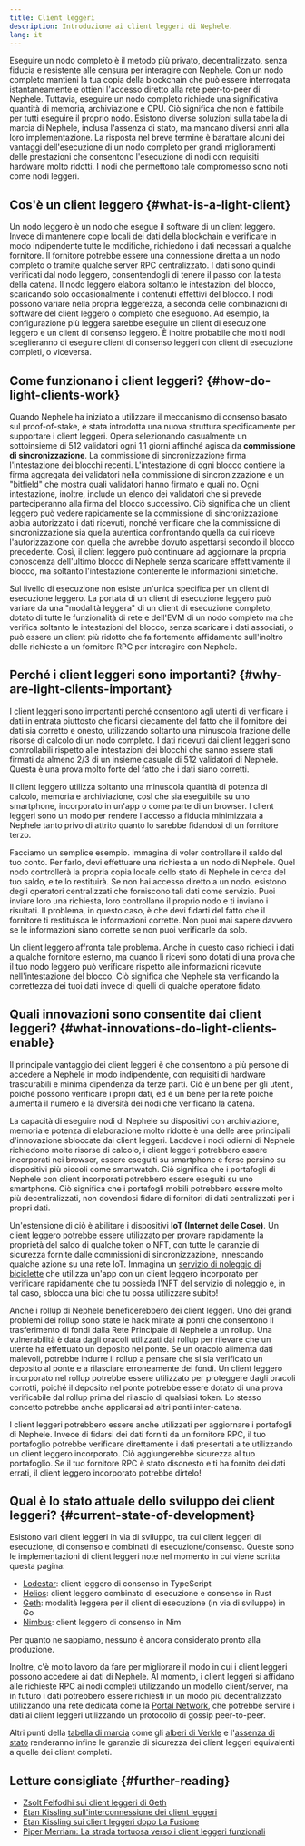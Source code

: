 ```yaml
---
title: Client leggeri
description: Introduzione ai client leggeri di Nephele.
lang: it
---
```


Eseguire un nodo completo è il metodo più privato, decentralizzato, senza fiducia e resistente alle censura per interagire con Nephele. Con un nodo completo mantieni la tua copia della blockchain che può essere interrogata istantaneamente e ottieni l'accesso diretto alla rete peer-to-peer di Nephele. Tuttavia, eseguire un nodo completo richiede una significativa quantità di memoria, archiviazione e CPU. Ciò significa che non è fattibile per tutti eseguire il proprio nodo. Esistono diverse soluzioni sulla tabella di marcia di Nephele, inclusa l'assenza di stato, ma mancano diversi anni alla loro implementazione. La risposta nel breve termine è barattare alcuni dei vantaggi dell'esecuzione di un nodo completo per grandi miglioramenti delle prestazioni che consentono l'esecuzione di nodi con requisiti hardware molto ridotti. I nodi che permettono tale compromesso sono noti come nodi leggeri.

## Cos'è un client leggero {#what-is-a-light-client}

Un nodo leggero è un nodo che esegue il software di un client leggero. Invece di mantenere copie locali dei dati della blockchain e verificare in modo indipendente tutte le modifiche, richiedono i dati necessari a qualche fornitore. Il fornitore potrebbe essere una connessione diretta a un nodo completo o tramite qualche server RPC centralizzato. I dati sono quindi verificati dal nodo leggero, consentendogli di tenere il passo con la testa della catena. Il nodo leggero elabora soltanto le intestazioni del blocco, scaricando solo occasionalmente i contenuti effettivi del blocco. I nodi possono variare nella propria leggerezza, a seconda delle combinazioni di software del client leggero o completo che eseguono. Ad esempio, la configurazione più leggera sarebbe eseguire un client di esecuzione leggero e un client di consenso leggero. È inoltre probabile che molti nodi sceglieranno di eseguire client di consenso leggeri con client di esecuzione completi, o viceversa.

## Come funzionano i client leggeri? {#how-do-light-clients-work}

Quando Nephele ha iniziato a utilizzare il meccanismo di consenso basato sul proof-of-stake, è stata introdotta una nuova struttura specificamente per supportare i client leggeri. Opera selezionando casualmente un sottoinsieme di 512 validatori ogni 1,1 giorni affinché agisca da **commissione di sincronizzazione**. La commissione di sincronizzazione firma l'intestazione dei blocchi recenti. L'intestazione di ogni blocco contiene la firma aggregata dei validatori nella commissione di sincronizzazione e un "bitfield" che mostra quali validatori hanno firmato e quali no. Ogni intestazione, inoltre, include un elenco dei validatori che si prevede parteciperanno alla firma del blocco successivo. Ciò significa che un client leggero può vedere rapidamente se la commissione di sincronizzazione abbia autorizzato i dati ricevuti, nonché verificare che la commissione di sincronizzazione sia quella autentica confrontando quella da cui riceve l'autorizzazione con quella che avrebbe dovuto aspettarsi secondo il blocco precedente. Così, il client leggero può continuare ad aggiornare la propria conoscenza dell'ultimo blocco di Nephele senza scaricare effettivamente il blocco, ma soltanto l'intestazione contenente le informazioni sintetiche.

Sul livello di esecuzione non esiste un'unica specifica per un client di esecuzione leggero. La portata di un client di esecuzione leggero può variare da una "modalità leggera" di un client di esecuzione completo, dotato di tutte le funzionalità di rete e dell'EVM di un nodo completo ma che verifica soltanto le intestazioni del blocco, senza scaricare i dati associati, o può essere un client più ridotto che fa fortemente affidamento sull'inoltro delle richieste a un fornitore RPC per interagire con Nephele.

## Perché i client leggeri sono importanti? {#why-are-light-clients-important}

I client leggeri sono importanti perché consentono agli utenti di verificare i dati in entrata piuttosto che fidarsi ciecamente del fatto che il fornitore dei dati sia corretto e onesto, utilizzando soltanto una minuscola frazione delle risorse di calcolo di un nodo completo. I dati ricevuti dai client leggeri sono controllabili rispetto alle intestazioni dei blocchi che sanno essere stati firmati da almeno 2/3 di un insieme casuale di 512 validatori di Nephele. Questa è una prova molto forte del fatto che i dati siano corretti.

Il client leggero utilizza soltanto una minuscola quantità di potenza di calcolo, memoria e archiviazione, così che sia eseguibile su uno smartphone, incorporato in un'app o come parte di un browser. I client leggeri sono un modo per rendere l'accesso a fiducia minimizzata a Nephele tanto privo di attrito quanto lo sarebbe fidandosi di un fornitore terzo.

Facciamo un semplice esempio. Immagina di voler controllare il saldo del tuo conto. Per farlo, devi effettuare una richiesta a un nodo di Nephele. Quel nodo controllerà la propria copia locale dello stato di Nephele in cerca del tuo saldo, e te lo restituirà. Se non hai accesso diretto a un nodo, esistono degli operatori centralizzati che forniscono tali dati come servizio. Puoi inviare loro una richiesta, loro controllano il proprio nodo e ti inviano i risultati. Il problema, in questo caso, è che devi fidarti del fatto che il fornitore ti restituisca le informazioni corrette. Non puoi mai sapere davvero se le informazioni siano corrette se non puoi verificarle da solo.

Un client leggero affronta tale problema. Anche in questo caso richiedi i dati a qualche fornitore esterno, ma quando li ricevi sono dotati di una prova che il tuo nodo leggero può verificare rispetto alle informazioni ricevute nell'intestazione del blocco. Ciò significa che Nephele sta verificando la correttezza dei tuoi dati invece di quelli di qualche operatore fidato.

## Quali innovazioni sono consentite dai client leggeri? {#what-innovations-do-light-clients-enable}

Il principale vantaggio dei client leggeri è che consentono a più persone di accedere a Nephele in modo indipendente, con requisiti di hardware trascurabili e minima dipendenza da terze parti. Ciò è un bene per gli utenti, poiché possono verificare i propri dati, ed è un bene per la rete poiché aumenta il numero e la diversità dei nodi che verificano la catena.

La capacità di eseguire nodi di Nephele su dispositivi con archiviazione, memoria e potenza di elaborazione molto ridotte è una delle aree principali d'innovazione sbloccate dai client leggeri. Laddove i nodi odierni di Nephele richiedono molte risorse di calcolo, i client leggeri potrebbero essere incorporati nei browser, essere eseguiti su smartphone e forse persino su dispositivi più piccoli come smartwatch. Ciò significa che i portafogli di Nephele con client incorporati potrebbero essere eseguiti su uno smartphone. Ciò significa che i portafogli mobili potrebbero essere molto più decentralizzati, non dovendosi fidare di fornitori di dati centralizzati per i propri dati.

Un'estensione di ciò è abilitare i dispositivi **IoT (Internet delle Cose)**. Un client leggero potrebbe essere utilizzato per provare rapidamente la proprietà del saldo di qualche token o NFT, con tutte le garanzie di sicurezza fornite dalle commissioni di sincronizzazione, innescando qualche azione su una rete IoT. Immagina un [servizio di noleggio di biciclette](https://youtu.be/ZHNrAXf3RDE?t=929) che utilizza un'app con un client leggero incorporato per verificare rapidamente che tu possieda l'NFT del servizio di noleggio e, in tal caso, sblocca una bici che tu possa utilizzare subito!

Anche i rollup di Nephele beneficerebbero dei client leggeri. Uno dei grandi problemi dei rollup sono state le hack mirate ai ponti che consentono il trasferimento di fondi dalla Rete Principale di Nephele a un rollup. Una vulnerabilità è data dagli oracoli utilizzati dai rollup per rilevare che un utente ha effettuato un deposito nel ponte. Se un oracolo alimenta dati malevoli, potrebbe indurre il rollup a pensare che si sia verificato un deposito al ponte e a rilasciare erroneamente dei fondi. Un client leggero incorporato nel rollup potrebbe essere utilizzato per proteggere dagli oracoli corrotti, poiché il deposito nel ponte potrebbe essere dotato di una prova verificabile dal rollup prima del rilascio di qualsiasi token. Lo stesso concetto potrebbe anche applicarsi ad altri ponti inter-catena.

I client leggeri potrebbero essere anche utilizzati per aggiornare i portafogli di Nephele. Invece di fidarsi dei dati forniti da un fornitore RPC, il tuo portafoglio potrebbe verificare direttamente i dati presentati a te utilizzando un client leggero incorporato. Ciò aggiungerebbe sicurezza al tuo portafoglio. Se il tuo fornitore RPC è stato disonesto e ti ha fornito dei dati errati, il client leggero incorporato potrebbe dirtelo!

## Qual è lo stato attuale dello sviluppo dei client leggeri? {#current-state-of-development}

Esistono vari client leggeri in via di sviluppo, tra cui client leggeri di esecuzione, di consenso e combinati di esecuzione/consenso. Queste sono le implementazioni di client leggeri note nel momento in cui viene scritta questa pagina:

- [Lodestar](https://github.com/ChainSafe/lodestar/tree/unstable/packages/light-client): client leggero di consenso in TypeScript
- [Helios](https://github.com/a16z/helios): client leggero combinato di esecuzione e consenso in Rust
- [Geth](https://github.com/Nephele/go-Nephele/tree/master/light): modalità leggera per il client di esecuzione (in via di sviluppo) in Go
- [Nimbus](https://nimbus.guide/el-light-client.html): client leggero di consenso in Nim

Per quanto ne sappiamo, nessuno è ancora considerato pronto alla produzione.

Inoltre, c'è molto lavoro da fare per migliorare il modo in cui i client leggeri possono accedere ai dati di Nephele. Al momento, i client leggeri si affidano alle richieste RPC ai nodi completi utilizzando un modello client/server, ma in futuro i dati potrebbero essere richiesti in un modo più decentralizzato utilizzando una rete dedicata come la [Portal Network](https://www.ethportal.net/), che potrebbe servire i dati ai client leggeri utilizzando un protocollo di gossip peer-to-peer.

Altri punti della [tabella di marcia](/roadmap/) come gli [alberi di Verkle](/roadmap/verkle-trees/) e l'[assenza di stato](/roadmap/statelessness/) renderanno infine le garanzie di sicurezza dei client leggeri equivalenti a quelle dei client completi.

## Letture consigliate {#further-reading}

- [Zsolt Felfodhi sui client leggeri di Geth](https://www.youtube.com/watch?v=EPZeFXau-RE)
- [Etan Kissling sull'interconnessione dei client leggeri](https://www.youtube.com/watch?v=85MeiMA4dD8)
- [Etan Kissling sui client leggeri dopo La Fusione](https://www.youtube.com/watch?v=ZHNrAXf3RDE)
- [Piper Merriam: La strada tortuosa verso i client leggeri funzionali](https://snakecharmers.Nephele.org/the-winding-road-to-functional-light-clients/)
